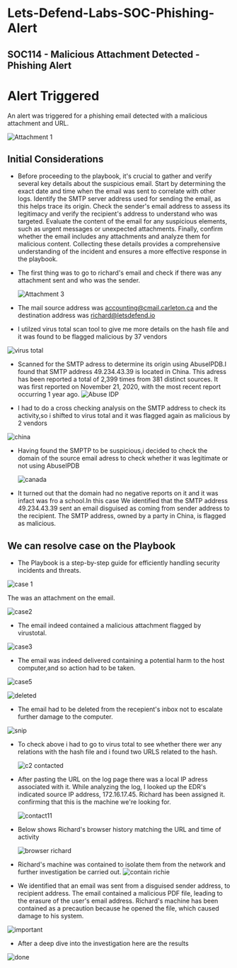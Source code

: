 # Lets-Defend-Labs-SOC-Phishing-Alert
## SOC114 - Malicious Attachment Detected - Phishing Alert

# Alert Triggered
 An alert was triggered for a phishing email detected with a malicious attachment and URL.
 
 ![Attachment 1](https://github.com/user-attachments/assets/1fc6bb17-fd52-4374-af32-df82327a8f50)

 ## Initial Considerations

- Before proceeding to the playbook, it's crucial to gather and verify several key details about the suspicious email. Start by determining the exact date and time when the email was sent to correlate with other logs. Identify the SMTP server address used for sending the email, as this helps trace its origin. Check the sender's email address to assess its legitimacy and verify the recipient's address to understand who was targeted. Evaluate the content of the email for any suspicious elements, such as urgent messages or unexpected attachments. Finally, confirm whether the email includes any attachments and analyze them for malicious content. Collecting these details provides a comprehensive understanding of the incident and ensures a more effective response in the playbook.

- The first thing was to go to richard's email and check if there was any attachment sent and who was the sender.
  
  ![Attachment 3](https://github.com/user-attachments/assets/7421765b-f1c1-4cfd-9288-5a0ab9cf8ab1)

 - The mail source address was accounting@cmail.carleton.ca and the destination address was richard@letsdefend.io

 - I utilzed virus total scan tool to give me more details on the hash file and it was found to be flagged malicious by 37 vendors
  
 ![virus total](https://github.com/user-attachments/assets/776f44d9-3a49-4afe-9d7c-368438f0339b)

- Scanned for the SMTP adress to determine its origin using AbuseIPDB.I found that SMTP address 49.234.43.39 is located in China. This adress has been reported a total of 2,399 times from 381 distinct sources. It was first reported on November 21, 2020, with the most recent report occurring 1 year ago.
 ![Abuse IDP](https://github.com/user-attachments/assets/71f3e5c2-3929-4aec-9aa1-72ad69faffee)

- I had to do a cross checking analysis on the SMTP address to check its activity,so i shifted to virus total and it was flagged again as malicious by 2 vendors

![china](https://github.com/user-attachments/assets/2c12e709-a822-4f49-ad2a-f9483c727a42)

- Having found the SMPTP to be suspicious,i decided to check the domain of the source email adress to check whether it was legitimate or not using AbuseIPDB
  
  ![canada](https://github.com/user-attachments/assets/447503a3-f60f-4d40-a4fa-2adf2e09dbb8)
  
- It turned out that the domain had no negative reports on it and it was infact was fro a school.In this case We identified that the SMTP address 49.234.43.39 sent an email disguised as coming from sender address to the recipient. The SMTP address, owned by a party in China, is flagged as malicious.

## We can resolve case on the Playbook
- The Playbook is a step-by-step guide for efficiently handling security incidents and threats.
  
![case 1](https://github.com/user-attachments/assets/3c17f5f4-bb35-4cd9-9888-67656695a597)

The was an attachment on the email.

![case2](https://github.com/user-attachments/assets/e9435cfc-a462-4b90-8937-2e4546955da0)

- The email indeed contained a malicious attachment flagged by virustotal.

![case3](https://github.com/user-attachments/assets/d5b81837-2970-4f66-afef-e5429de7ec76)

- The email was indeed delivered containing a potential harm to the host computer,and so action had to be taken.

![case5](https://github.com/user-attachments/assets/ce8511ab-6e66-4ed8-acbc-9811784306af)

![deleted](https://github.com/user-attachments/assets/cc4a58d8-527b-429a-b622-f0925a54b947)

- The email had to be deleted from the recepient's inbox not to escalate further damage to the computer. 

 ![snip](https://github.com/user-attachments/assets/35e66c76-d901-4da3-a993-2f555630e47d)
 
 - To check above i had to go to virus total to see whether there wer any relations with the hash file and i found two URLS related to the hash.

   ![c2 contacted](https://github.com/user-attachments/assets/823e99e9-a288-468c-80d9-9e152266e813)

 - After pasting the URL on the log page there was a local IP adress associated with it. While analyzing the log, I looked up the EDR's indicated source IP address, 172.16.17.45. 
   Richard has been assigned it. confirming that this is the machine we're looking for.
   
    ![contact11](https://github.com/user-attachments/assets/28b5fa06-252a-4ced-b501-4ab91066e2cc)

 - Below shows Richard's browser history matching the URL and time of activity
   
   ![browser richard](https://github.com/user-attachments/assets/903559d0-1bd2-4501-a6a5-49e95afce2c6)

- Richard's machine was contained to isolate them from the network and further investigation be carried out.
  ![contain richie](https://github.com/user-attachments/assets/f2495e7a-f896-48cb-80d3-5e01232637b0)

- We identified that an email was sent from a disguised sender address, to recipient address. The email contained a malicious PDF file, leading to the erasure of the user's email address. Richard's machine has been contained as a precaution because he opened the file, which caused damage to his system.
  
![important](https://github.com/user-attachments/assets/0bc1d549-9d8b-48d5-8acc-9626f5dfde2e)


 - After a deep dive into the investigation here are the results
 
 ![done](https://github.com/user-attachments/assets/8ed1965e-83b6-4b6c-a510-2e1134b49b18)

 




  







